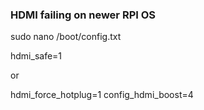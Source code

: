 ### HDMI failing on newer RPI OS

sudo nano /boot/config.txt

hdmi_safe=1

or

hdmi_force_hotplug=1 
config_hdmi_boost=4